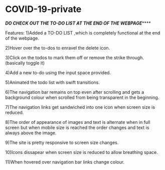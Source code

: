 # COVID-19-private


***********************DO CHECK OUT THE TO-DO LIST AT THE END OF THE WEBPAGE***************************

Features:
   1)Added a TO-DO LIST ,which is completely functional at the end of the webpage.
   
   2)Hover over the to-dos to enravel the delete icon.
   
   3)Click on the todos to mark them off or remove the strike through.(basically toggle it)
   
   4)Add a new to-do using the input space provided.
   
   5)Animated the todo list with swift transitions.
   
   6)The navigation bar remains on top even after scrolling and gets a background colour when scrolled from being transparent in the            beginning.
   
   7)The navigation links get sandwiched into one icon when screen size is reduced.
   
   8)The order of appearance of images and text is alternate when in full screen but when mobile size is reached the order changes
     and text is always above the image.
   
   9)The site is pretty responsive to screen size changes.
   
   10)Icons dissapear when screen size is reduced to allow breathing space.
   
   11)When hovered over navigation bar links change colour.
   

